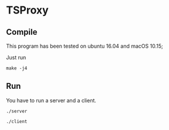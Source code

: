 # TSProxy

## Compile

This program has been tested on ubuntu 16.04 and macOS 10.15;

Just run

```shell
make -j4
```

## Run

You have to run a server and a client.

```
./server
```



```
./client
```

